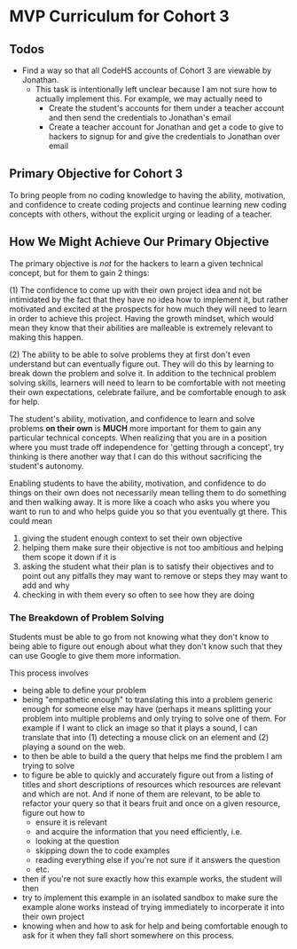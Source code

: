 # MVP Curriculum for Cohort 3

## Todos

- Find a way so that all CodeHS accounts of Cohort 3 are viewable by Jonathan.
  - This task is intentionally left unclear because I am not sure how to
    actually implement this. For example, we may actually need to
    - Create the student's accounts for them under a teacher account and then
      send the credentials to Jonathan's email
    - Create a teacher account for Jonathan and get a code to give to hackers to
      signup for and give the credentials to Jonathan over email

## Primary Objective for Cohort 3

To bring people from no coding knowledge to having the ability, motivation, and
confidence to create coding projects and continue learning new coding concepts
with others, without the explicit urging or leading of a teacher.

## How We Might Achieve Our Primary Objective

The primary objective is _not_ for the hackers to learn a given technical
concept, but for them to gain 2 things:

(1) The confidence to come up with their own project idea and not be intimidated
by the fact that they have no idea how to implement it, but rather motivated and
excited at the prospects for how much they will need to learn in order to
achieve this project. Having the growth mindset, which would mean they know that
their abilities are malleable is extremely relevant to making this happen.

(2) The ability to be able to solve problems they at first don't even understand
but can eventually figure out. They will do this by learning to break down the
problem and solve it. In addition to the technical problem solving skills,
learners will need to learn to be comfortable with not meeting their own
expectations, celebrate failure, and be comfortable enough to ask for help.

The student's ability, motivation, and confidence to learn and solve problems
**on their own** is **MUCH** more important for them to gain any particular
technical concepts. When realizing that you are in a position where you must
trade off independence for 'getting through a concept', try thinking is there
another way that I can do this without sacrificing the student's autonomy.

Enabling students to have the ability, motivation, and confidence to do things
on their own does not necessarily mean telling them to do something and then
walking away. It is more like a coach who asks you where you want to run to and
who helps guide you so that you eventually gt there. This could mean

1. giving the student enough context to set their own objective
2. helping them make sure their objective is not too ambitious and helping them
   scope it down if it is
3. asking the student what their plan is to satisfy their objectives and to
   point out any pitfalls they may want to remove or steps they may want to add
   and why
4. checking in with them every so often to see how they are doing

### The Breakdown of Problem Solving

Students must be able to go from not knowing what they don't know to being able
to figure out enough about what they don't know such that they can use Google to
give them more information.

This process involves

- being able to define your problem
- being "empathetic enough" to translating this into a problem generic enough
  for someone else may have (perhaps it means splitting your problem into
  multiple problems and only trying to solve one of them. For example if I want
  to click an image so that it plays a sound, I can translate that into (1)
  detecting a mouse click on an element and (2) playing a sound on the web.
- to then be able to build a the query that helps me find the problem I am
  trying to solve
- to figure be able to quickly and accurately figure out from a listing of
  titles and short descriptions of resources which resources are relevant and
  which are not. And if none of them are relevant, to be able to refactor your
  query so that it bears fruit and once on a given resource, figure out how to
  -  ensure it is relevant
  -  and acquire the information that you need efficiently, i.e.
    -  looking at the question
    -  skipping down the to code examples
    -  reading everything else if you're not sure if it answers the question
    -  etc.
- then if you're not sure exactly how this example works, the student will then
- try to implement this example in an isolated sandbox to make sure the example
  alone works instead of trying immediately to incorperate it into their own
  project
- knowing when and how to ask for help and being comfortable enough to ask for
  it when they fall short somewhere on this process.
